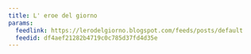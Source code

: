 ```yaml
---
title: L' eroe del giorno
params:
  feedlink: https://lerodelgiorno.blogspot.com/feeds/posts/default
  feedid: df4aef21282b4719c0c785d37fd4d35e
---
```

